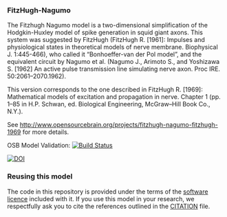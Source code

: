 ### FitzHugh-Nagumo

The Fitzhugh Nagumo model is a two-dimensional simplification of the Hodgkin-Huxley model of spike generation in squid giant axons. This system was suggested by FitzHugh (FitzHugh R. [1961]: Impulses and physiological states in theoretical models of nerve membrane. Biophysical J. 1:445-466), who called it “Bonhoeffer-van der Pol model”, and the equivalent circuit by Nagumo et al. (Nagumo J., Arimoto S., and Yoshizawa S. [1962] An active pulse transmission line simulating nerve axon. Proc IRE. 50:2061–2070.1962).

This version corresponds to the one described in FitzHugh R. [1969]: Mathematical models of excitation and propagation in nerve. Chapter 1 (pp. 1–85 in H.P. Schwan, ed. Biological Engineering, McGraw–Hill Book Co., N.Y.).

See http://www.opensourcebrain.org/projects/fitzhugh-nagumo-fitzhugh-1969 for more details.

OSB Model Validation: [![Build Status](https://travis-ci.org/OpenSourceBrain/FitzHugh-Nagumo.svg?branch=master)](https://travis-ci.org/OpenSourceBrain/FitzHugh-Nagumo)

[![DOI](https://zenodo.org/badge/DOI/10.5281/zenodo.1493384.svg)](https://doi.org/10.5281/zenodo.1493384)

### Reusing this model

The code in this repository is provided under the terms of the [software licence](LICENCE) included with it. If you use this model in your research, we respectfully ask you to cite the references outlined in the [CITATION](CITATION.md) file.

